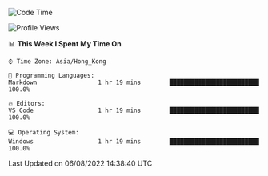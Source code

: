 <!--START_SECTION:waka-->
![Code Time](http://img.shields.io/badge/Code%20Time-23%20hrs%203%20mins-blue)

![Profile Views](http://img.shields.io/badge/Profile%20Views-0-blue)

📊 **This Week I Spent My Time On** 

```text
⌚︎ Time Zone: Asia/Hong_Kong

💬 Programming Languages: 
Markdown                 1 hr 19 mins        █████████████████████████   100.0%

🔥 Editors: 
VS Code                  1 hr 19 mins        █████████████████████████   100.0%

💻 Operating System: 
Windows                  1 hr 19 mins        █████████████████████████   100.0%

```


 Last Updated on 06/08/2022 14:38:40 UTC
<!--END_SECTION:waka-->
